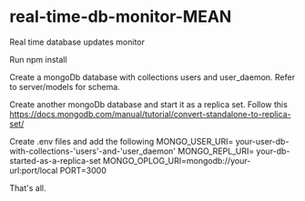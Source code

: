 # real-time-db-monitor-MEAN
Real time database updates monitor

Run npm install

Create a mongoDb database with collections users and user_daemon. Refer to server/models for schema.

Create another mongoDb database and start it as a replica set. Follow this https://docs.mongodb.com/manual/tutorial/convert-standalone-to-replica-set/

Create .env files and add the following
  MONGO_USER_URI= your-user-db-with-collections-'users'-and-'user_daemon'
  MONGO_REPL_URI= your-db-started-as-a-replica-set
  MONGO_OPLOG_URI=mongodb://your-url:port/local
  PORT=3000

That's all.

